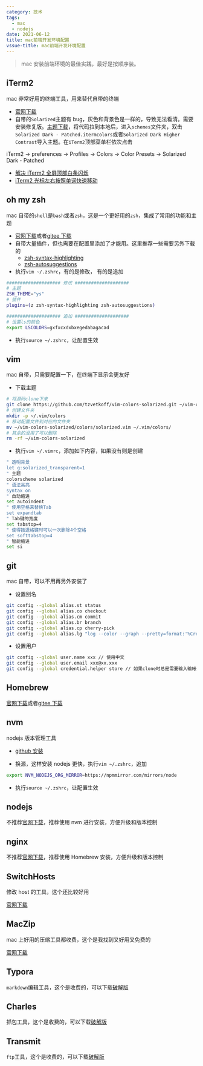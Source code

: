 ```yaml
---
category: 技术
tags:
  - mac
  - nodejs
date: 2021-06-12
title: mac前端开发环境配置
vssue-title: mac前端开发环境配置
---
```


> mac 安装前端环境的最佳实践，最好是按顺序装。

<!-- more -->

## iTerm2

mac 非常好用的终端工具，用来替代自带的终端

- [官网下载](https://iterm2.com)
- 自带的`Solarized`主题有 bug，灰色和背景色是一样的，导致无法看清。需要安装修复版。[主题下载](https://github.com/mbadolato/iTerm2-Color-Schemes)，将代码拉到本地后，进入`schemes`文件夹，双击`Solarized Dark - Patched.itermcolors`或者`Solarized Dark Higher Contrast`导入主题。在`iTerm2`顶部菜单栏依次点击

iTerm2 -> preferences -> Profiles -> Colors -> Color Presets -> Solarized Dark - Patched

- [解决 iTerm2 全屏顶部白条闪烁](https://blog.csdn.net/lxyoucan/article/details/115085694)
- [iTerm2 光标左右按照单词快速移动](https://blog.csdn.net/choufu3110/article/details/100655830)

## oh my zsh

mac 自带的`shell`是`bash`或者`zsh`，这是一个更好用的`zsh`，集成了常用的功能和主题

- [官网下载](https://ohmyz.sh/)或者[gitee 下载](https://blog.csdn.net/weixin_43561808/article/details/120642827)
- 自带大量插件，但也需要在配置里添加了才能用。这里推荐一些需要另外下载的
  - [zsh-syntax-highlighting](https://github.com/zsh-users/zsh-syntax-highlighting)
  - [zsh-autosuggestions](https://github.com/zsh-users/zsh-autosuggestions)
- 执行`vim ~/.zshrc`，有的是修改， 有的是追加

```sh
#################### 修改 ####################
# 主题
ZSH_THEME="ys"
# 插件
plugins=(z zsh-syntax-highlighting zsh-autosuggestions)

#################### 追加 ####################
# 设置ls的颜色
export LSCOLORS=gxfxcxdxbxegedabagacad
```

- 执行`source ~/.zshrc`，让配置生效

## vim

mac 自带，只需要配置一下，在终端下显示会更友好

- 下载主题

```sh
# 将源码clone下来
git clone https://github.com/tzvetkoff/vim-colors-solarized.git ~/vim-colors-solarized
# 创建文件夹
mkdir -p ~/.vim/colors
# 移动配置文件到对应的文件夹
mv ~/vim-colors-solarized/colors/solarized.vim ~/.vim/colors/
# 其余的没用了可以删除
rm -rf ~/vim-colors-solarized
```

- 执行`vim ~/.vimrc`，添加如下内容，如果没有则是创建

```sh
" 透明背景
let g:solarized_transparent=1
" 主题
colorscheme solarized
" 语法高亮
syntax on
" 自动缩进
set autoindent
" 使用空格来替换Tab
set expandtab
" Tab键的宽度
set tabstop=4
" 使得按退格键时可以一次删除4个空格
set softtabstop=4
" 智能缩进
set si
```

## git

mac 自带，可以不用再另外安装了

- 设置别名

```sh
git config --global alias.st status
git config --global alias.co checkout
git config --global alias.cm commit
git config --global alias.br branch
git config --global alias.cp cherry-pick
git config --global alias.lg "log --color --graph --pretty=format:'%Cred%h%Creset -%C(yellow)%d%Creset %s %Cgreen(%ar) %Cblue<%an>%Creset' --abbrev-commit"
```

- 设置用户

```sh
git config --global user.name xxx // 使用中文
git config --global user.email xxx@xx.xxx
git config --global credential.helper store // 如果clone时总是需要输入输帐号密码，可以加上这句
```

## Homebrew

[官网下载](https://brew.sh/)或者[gitee 下载](https://gitee.com/cunkai/HomebrewCN)

## nvm

nodejs 版本管理工具

- [github 安装](https://github.com/nvm-sh/nvm)

- 换源，这样安装 nodejs 更快，执行`vim ~/.zshrc`，追加

```sh
export NVM_NODEJS_ORG_MIRROR=https://npmmirror.com/mirrors/node
```

- 执行`source ~/.zshrc`，让配置生效

## nodejs

不推荐[官网下载](https://nodejs.org/en/)，推荐使用 nvm 进行安装，方便升级和版本控制

## nginx

不推荐[官网下载](http://nginx.org/)，推荐使用 Homebrew 安装，方便升级和版本控制

## SwitchHosts

修改 host 的工具，这个还比较好用

[官网下载](https://swh.app/zh/)

## MacZip

mac 上好用的压缩工具都收费，这个是我找到又好用又免费的

[官网下载](https://ezip.awehunt.com/)

## Typora

`markdown`编辑工具，这个是收费的，可以下载[破解版](https://xclient.info/s/typora.html)

## Charles

抓包工具，这个是收费的，可以下载[破解版](https://xclient.info/s/charles.html)

## Transmit

`ftp`工具，这个是收费的，可以下载[破解版](https://xclient.info/s/transmit.html)
